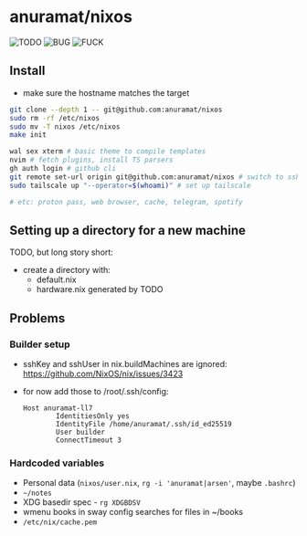 # anuramat/nixos

![TODO](https://img.shields.io/github/search?query=repo%3Aanuramat%2Fnixos%20TODO&style=flat-square&logo=nixos&color=blue&labelColor=black&label=TODO&link=&link=https%3A%2F%2Fgithub.com%2Fsearch%3Fq%3Drepo%253Aanuramat%252Fnixos%2520TODO%26type%3Dcode)
![BUG](https://img.shields.io/github/search?query=repo%3Aanuramat%2Fnixos%20BUG&style=flat-square&logo=gnubash&color=purple&labelColor=black&label=BUG&link=&link=https%3A%2F%2Fgithub.com%2Fsearch%3Fq%3Drepo%253Aanuramat%252Fnixos%2520BUG%26type%3Dcode)
![FUCK](https://img.shields.io/github/search?query=repo%3Aanuramat%2Fnixos%20FUCK&style=flat-square&logo=cplusplus&color=red&labelColor=black&label=FUCK&link=&link=https%3A%2F%2Fgithub.com%2Fsearch%3Fq%3Drepo%253Aanuramat%252Fnixos%2520FUCK%26type%3Dcode)

## Install

- make sure the hostname matches the target

```bash
git clone --depth 1 -- git@github.com:anuramat/nixos
sudo rm -rf /etc/nixos
sudo mv -T nixos /etc/nixos
make init

wal sex xterm # basic theme to compile templates
nvim # fetch plugins, install TS parsers
gh auth login # github cli
git remote set-url origin git@github.com:anuramat/nixos # switch to ssh
sudo tailscale up "--operator=$(whoami)" # set up tailscale

# etc: proton pass, web browser, cache, telegram, spotify
```

## Setting up a directory for a new machine

TODO, but long story short:

- create a directory with:
  - default.nix
  - hardware.nix generated by TODO

## Problems

### Builder setup

- sshKey and sshUser in nix.buildMachines are ignored:
  <https://github.com/NixOS/nix/issues/3423>

- for now add those to /root/.ssh/config:

  ```ssh_config
  Host anuramat-ll7
          IdentitiesOnly yes
          IdentityFile /home/anuramat/.ssh/id_ed25519
          User builder
          ConnectTimeout 3
  ```

### Hardcoded variables

- Personal data (`nixos/user.nix`, `rg -i 'anuramat|arsen'`, maybe `.bashrc`)
- `~/notes`
- XDG basedir spec - `rg XDGBDSV`
- wmenu books in sway config searches for files in ~/books
- `/etc/nix/cache.pem`
